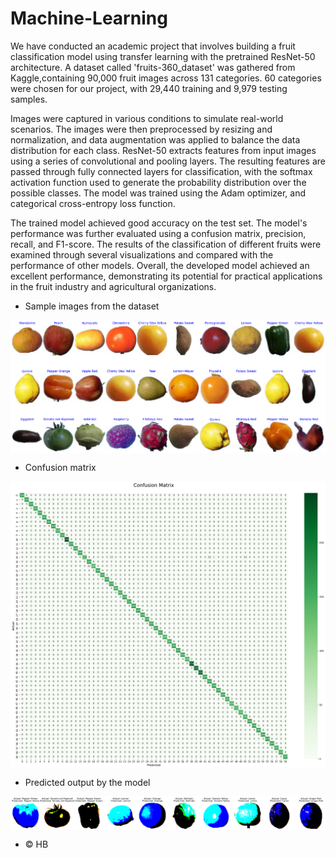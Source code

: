 # Machine-Learning

<p>
We have conducted an academic project that involves building a fruit classification model using transfer learning with the pretrained ResNet-50 architecture. A dataset called 'fruits-360_dataset' was gathered from Kaggle,containing 90,000 fruit images across 131 categories. 60 categories were chosen for our project, with 29,440 training and 9,979 testing samples.
</p>
<p>
Images were captured in various conditions to simulate real-world scenarios. The images were then preprocessed by resizing and normalization, and data augmentation was applied to balance the data distribution for each class. ResNet-50 extracts features from input images using a series of convolutional and pooling layers. The resulting features are passed through fully connected layers for classification, with the softmax activation function used to generate the probability distribution over the possible classes. The model was trained using the Adam optimizer, and categorical cross-entropy loss function.
</p>
<p>
The trained model achieved good accuracy on the test set. The model's performance was further evaluated using a confusion matrix, precision, recall, and F1-score. The results of the classification of different fruits were examined through several visualizations and compared with the performance of other models. Overall, the developed model achieved an excellent performance, demonstrating its potential for practical applications in the fruit industry and agricultural organizations.
</p>

- Sample images from the dataset
<img src="./resources/samples.png" alt="image" align="center" />

- Confusion matrix
<img src="./resources/confusion_matrix.png" alt="image" align="center" />

- Predicted output by the model
<img src="./resources/predicted_output.png" alt="image" align="center" />

- © HB
